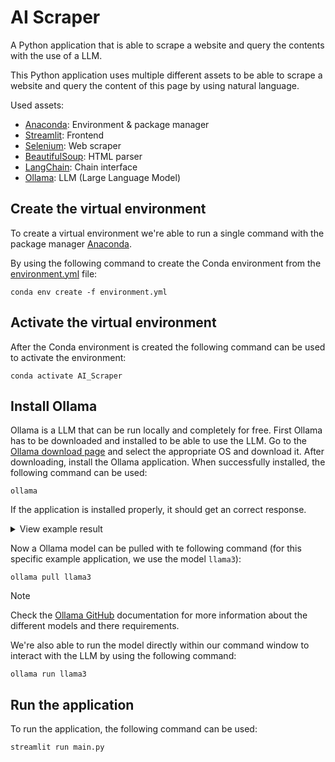 # AI Scraper

A Python application that is able to scrape a website and query the contents 
with the use of a LLM.

This Python application uses multiple different assets to be able to scrape a
website and query the content of this page by using natural language.

Used assets:

-   [Anaconda](https://www.anaconda.com/ "Anaconda"): Environment & package manager
-   [Streamlit](https://streamlit.io/ "Streamlit"): Frontend
-   [Selenium](https://pypi.org/project/selenium/ "Selenium"): Web scraper
-   [BeautifulSoup](https://pypi.org/project/beautifulsoup4/ "BeautifulSoup"): HTML parser
-   [LangChain](https://pypi.org/project/langchain/ "LangChain"): Chain interface
-   [Ollama](https://ollama.com/ "Ollama"): LLM (Large Language Model)

## Create the virtual environment

To create a virtual environment we're able to run a single command with the
package manager
[Anaconda](https://github.com/MikeBidinger/Python_Anaconda "More info about Anaconda").

By using the following command to create the Conda environment from the
[environment.yml](environment.yml) file:

```console
conda env create -f environment.yml
```

## Activate the virtual environment

After the Conda environment is created the following command can be used to
activate the environment:

```console
conda activate AI_Scraper
```

## Install Ollama

Ollama is a LLM that can be run locally and completely for free.
First Ollama has to be downloaded and installed to be able to use the LLM.
Go to the [Ollama download page](https://ollama.com/download) and select the 
appropriate OS and download it.
After downloading, install the Ollama application.
When successfully installed, the following command can be used:

```console
ollama
```

If the application is installed properly, it should get an correct response.

<details>
    <summary>View example result</summary>

    Usage:
      ollama [flags]
      ollama [command]
    
    Available Commands:
      serve       Start ollama
      create      Create a model from a Modelfile
      show        Show information for a model
      run         Run a model
      pull        Pull a model from a registry
      push        Push a model to a registry
      list        List models
      ps          List running models
      cp          Copy a model
      rm          Remove a model
      help        Help about any command
    
    Flags:
      -h, --help      help for ollama
      -v, --version   Show version information
    
    Use "ollama [command] --help" for more information about a command.

</details>

Now a Ollama model can be pulled with te following command (for this specific 
example application, we use the model `llama3`):

```console
ollama pull llama3
```

> [!NOTE]
> Check the [Ollama GitHub](https://github.com/ollama/ollama "Ollama GitHub") 
> documentation for more information about the different models and there 
> requirements.

We're also able to run the model directly within our command window to interact 
with the LLM by using the following command:

```console
ollama run llama3
```

## Run the application

To run the application, the following command can be used:

```console
streamlit run main.py
```
